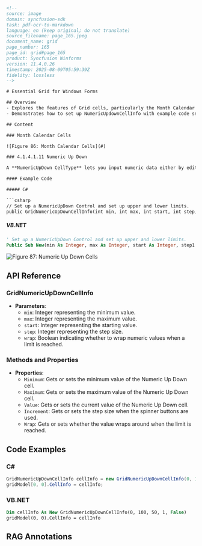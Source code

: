 ```html
<!--
source: image
domain: syncfusion-sdk
task: pdf-ocr-to-markdown
language: en (keep original; do not translate)
source_filename: page_165.jpeg
document_name: grid
page_number: 165
page_id: grid#page_165
product: Syncfusion Winforms
version: 11.4.0.26
timestamp: 2025-08-09T05:59:39Z
fidelity: lossless
-->

# Essential Grid for Windows Forms

## Overview
- Explores the features of Grid cells, particularly the Month Calendar and Numeric Up Down CellTypes.
- Demonstrates how to set up NumericUpdownCellInfo with example code snippets.

## Content

### Month Calendar Cells

![Figure 86: Month Calendar Cells](#)

### 4.1.4.1.11 Numeric Up Down

A **NumericUpDown CellType** lets you input numeric data either by editing the displayed text or by using spinner buttons to increase or decrease the displayed value. As your value hits a limit, you can either have it stick at that limit or wrap to the opposite limiting value. To hold information such as the upper and lower limits, Essential Grid uses a **GridNumericUpDownCellInfo** object whose constructor accepts the parameters used in the control. This is illustrated in the following code.

#### Example Code

##### C#

```csharp
// Set up a NumericUpDown Control and set up upper and lower limits.
public GridNumericUpDownCellInfo(int min, int max, int start, int step, bool wrap)
```

##### VB.NET

```vb
' Set up a NumericUpDown Control and set up upper and lower limits.
Public Sub New(min As Integer, max As Integer, start As Integer, step1 As Integer, wrap As Boolean)
```

![Figure 87: Numeric Up Down Cells](#)

## API Reference

### GridNumericUpDownCellInfo

- **Parameters**:
  - `min`: Integer representing the minimum value.
  - `max`: Integer representing the maximum value.
  - `start`: Integer representing the starting value.
  - `step`: Integer representing the step size.
  - `wrap`: Boolean indicating whether to wrap numeric values when a limit is reached.

### Methods and Properties

- **Properties**:
  - `Minimum`: Gets or sets the minimum value of the Numeric Up Down cell.
  - `Maximum`: Gets or sets the maximum value of the Numeric Up Down cell.
  - `Value`: Gets or sets the current value of the Numeric Up Down cell.
  - `Increment`: Gets or sets the step size when the spinner buttons are used.
  - `Wrap`: Gets or sets whether the value wraps around when the limit is reached.

## Code Examples

### C#

```csharp
GridNumericUpDownCellInfo cellInfo = new GridNumericUpDownCellInfo(0, 100, 50, 1, false);
gridModel[0, 0].CellInfo = cellInfo;
```

### VB.NET

```vb
Dim cellInfo As New GridNumericUpDownCellInfo(0, 100, 50, 1, False)
gridModel(0, 0).CellInfo = cellInfo
```

## RAG Annotations
<!-- tags: [GridNumericUpDownCellInfo, CellType, MonthCalendarCell, NumericUpDown, SpinnerButtons, UpperLowerLimits, Wrap, SyncfusionWinforms, ControlSetup] keywords: [Grid, NumericUpDown, MonthCalendar, CellType, UpperLimit, LowerLimit, Wrap, Spinner, Control, Setup, C#, VB.NET] -->
```